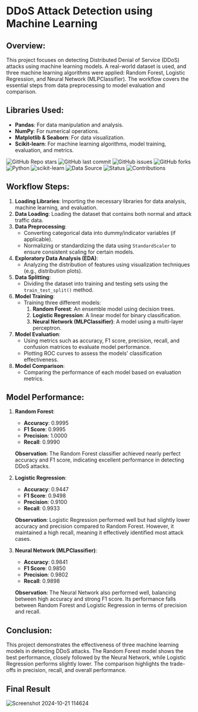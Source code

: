 # DDoS Attack Detection using Machine Learning

## Overview:
This project focuses on detecting Distributed Denial of Service (DDoS) attacks using machine learning models. A real-world dataset is used, and three machine learning algorithms were applied: Random Forest, Logistic Regression, and Neural Network (MLPClassifier). The workflow covers the essential steps from data preprocessing to model evaluation and comparison.

## Libraries Used:
- **Pandas**: For data manipulation and analysis.
- **NumPy**: For numerical operations.
- **Matplotlib & Seaborn**: For data visualization.
- **Scikit-learn**: For machine learning algorithms, model training, evaluation, and metrics.

![GitHub Repo stars](https://img.shields.io/github/stars/yourusername/your-repo-name?style=social)
![GitHub last commit](https://img.shields.io/github/last-commit/yourusername/your-repo-name)
![GitHub issues](https://img.shields.io/github/issues/yourusername/your-repo-name)
![GitHub forks](https://img.shields.io/github/forks/yourusername/your-repo-name?style=social)
![Python](https://img.shields.io/badge/Python-3.8-blue)
![scikit-learn](https://img.shields.io/badge/scikit--learn-0.24-orange)
![Data Source](https://img.shields.io/badge/dataset-Kaggle-blue)
![Status](https://img.shields.io/badge/status-active-brightgreen)
![Contributions](https://img.shields.io/badge/contributions-welcome-brightgreen)

## Workflow Steps:
1. **Loading Libraries**: Importing the necessary libraries for data analysis, machine learning, and evaluation.
2. **Data Loading**: Loading the dataset that contains both normal and attack traffic data.
3. **Data Preprocessing**:
   - Converting categorical data into dummy/indicator variables (if applicable).
   - Normalizing or standardizing the data using `StandardScaler` to ensure consistent scaling for certain models.
4. **Exploratory Data Analysis (EDA)**: 
   - Analyzing the distribution of features using visualization techniques (e.g., distribution plots).
5. **Data Splitting**: 
   - Dividing the dataset into training and testing sets using the `train_test_split()` method.
6. **Model Training**: 
   - Training three different models:
     1. **Random Forest**: An ensemble model using decision trees.
     2. **Logistic Regression**: A linear model for binary classification.
     3. **Neural Network (MLPClassifier)**: A model using a multi-layer perceptron.
7. **Model Evaluation**: 
   - Using metrics such as accuracy, F1 score, precision, recall, and confusion matrices to evaluate model performance.
   - Plotting ROC curves to assess the models' classification effectiveness.
8. **Model Comparison**: 
   - Comparing the performance of each model based on evaluation metrics.

## Model Performance:
1. **Random Forest**:
   - **Accuracy**: 0.9995
   - **F1 Score**: 0.9995
   - **Precision**: 1.0000
   - **Recall**: 0.9990
   
   **Observation**: The Random Forest classifier achieved nearly perfect accuracy and F1 score, indicating excellent performance in detecting DDoS attacks.

2. **Logistic Regression**:
   - **Accuracy**: 0.9447
   - **F1 Score**: 0.9498
   - **Precision**: 0.9100
   - **Recall**: 0.9933

   **Observation**: Logistic Regression performed well but had slightly lower accuracy and precision compared to Random Forest. However, it maintained a high recall, meaning it effectively identified most attack cases.

3. **Neural Network (MLPClassifier)**:
   - **Accuracy**: 0.9841
   - **F1 Score**: 0.9850
   - **Precision**: 0.9802
   - **Recall**: 0.9898

   **Observation**: The Neural Network also performed well, balancing between high accuracy and strong F1 score. Its performance falls between Random Forest and Logistic Regression in terms of precision and recall.

## Conclusion:
This project demonstrates the effectiveness of three machine learning models in detecting DDoS attacks. The Random Forest model shows the best performance, closely followed by the Neural Network, while Logistic Regression performs slightly lower. The comparison highlights the trade-offs in precision, recall, and overall performance.

## Final Result 
![Screenshot 2024-10-21 114624](https://github.com/user-attachments/assets/5ff8bee1-b484-49f0-beec-cf9f6be5ce7c)


